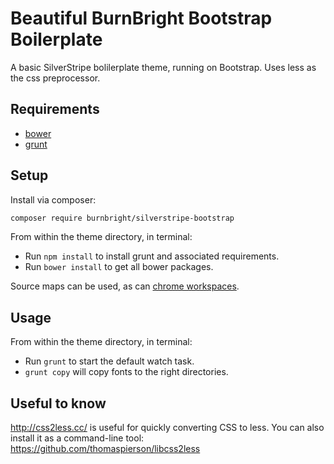 # Beautiful BurnBright Bootstrap Boilerplate

A basic SilverStripe bolilerplate theme, running on Bootstrap. Uses less as the css preprocessor.

## Requirements

 * [bower](http://bower.io/)
 * [grunt](http://gruntjs.com/)

## Setup

Install via composer:

```sh
composer require burnbright/silverstripe-bootstrap
```

From within the theme directory, in terminal:

 * Run `npm install` to install grunt and associated requirements.
 * Run `bower install` to get all bower packages.

Source maps can be used, as can [chrome workspaces](https://developer.chrome.com/devtools/docs/workspaces).

## Usage

From within the theme directory, in terminal:

 * Run `grunt` to start the default watch task.
 * `grunt copy` will copy fonts to the right directories.

## Useful to know

http://css2less.cc/ is useful for quickly converting CSS to less. You can also install it as a command-line tool: https://github.com/thomaspierson/libcss2less

